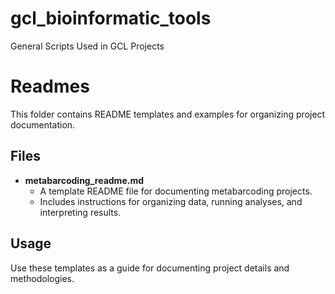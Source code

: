 # gcl_bioinformatic_tools
 General Scripts Used in GCL Projects
# Readmes

This folder contains README templates and examples for organizing project documentation.

## Files
- **metabarcoding_readme.md**
  - A template README file for documenting metabarcoding projects.
  - Includes instructions for organizing data, running analyses, and interpreting results.

## Usage
Use these templates as a guide for documenting project details and methodologies.